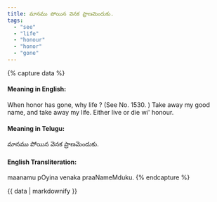```yaml
---
title: మానము పోయిన వెనక ప్రాణమెందుకు.
tags:
  - "see"
  - "life"
  - "honour"
  - "honor"
  - "gone"
---
```


{% capture data %}
#### Meaning in English:
When honor has gone, why life ?
(See No. 1530. )
Take away my good name, and take away my life.
Either live or die wi' honour.

#### Meaning in Telugu:
మానము పోయిన వెనక ప్రాణమెందుకు.

#### English Transliteration:
maanamu pOyina venaka praaNameMduku.
{% endcapture %}

<div class="notice">{{ data | markdownify }}</div>

